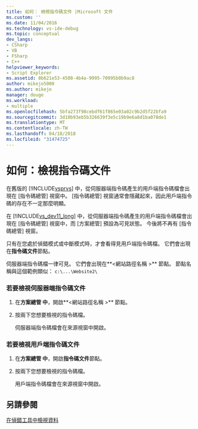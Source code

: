 ```yaml
---
title: 如何： 檢視指令碼文件 |Microsoft 文件
ms.custom: ''
ms.date: 11/04/2016
ms.technology: vs-ide-debug
ms.topic: conceptual
dev_langs:
- CSharp
- VB
- FSharp
- C++
helpviewer_keywords:
- Script Explorer
ms.assetid: 8b621e53-4508-4b4a-9995-70995b0b9ac8
author: mikejo5000
ms.author: mikejo
manager: douge
ms.workload:
- multiple
ms.openlocfilehash: 5bfa273f98cebdf61f865e03a02c9b2d5f22bfa9
ms.sourcegitcommit: 3d10b93eb5b326639f3e5c19b9e6a8d1ba078de1
ms.translationtype: MT
ms.contentlocale: zh-TW
ms.lasthandoff: 04/18/2018
ms.locfileid: "31474725"
---
```

# <a name="how-to-view-script-documents"></a>如何：檢視指令碼文件
在舊版的 [!INCLUDE[vsprvs](../code-quality/includes/vsprvs_md.md)] 中，從伺服器端指令碼產生的用戶端指令碼檔會出現在 [指令碼總管] 視窗中。 [指令碼總管] 視窗通常會隱藏起來，因此用戶端指令碼的存在不一定那麼明顯。  
  
 在 [!INCLUDE[vs_dev11_long](../data-tools/includes/vs_dev11_long_md.md)] 中，從伺服器端指令碼產生的用戶端指令碼檔會出現在 [指令碼總管] 視窗中，而 [方案總管] 預設為可見狀態。 今後將不再有 [指令碼總管] 視窗。  
  
 只有在您處於偵錯模式或中斷模式時，才會看得見用戶端指令碼檔。 它們會出現在**指令碼文件**節點。  
  
 伺服器端指令碼檔一律可見。 它們會出現在**\<網站路徑名稱 >** 節點。 節點名稱與這個範例類似： `c:\...\Website2\`  
  
### <a name="to-view-a-server-side-script-document"></a>若要檢視伺服器端指令碼文件  
  
1.  在**方案總管 中**，開啟**\<網站路徑名稱 >** 節點。  
  
2.  按兩下您想要檢視的指令碼檔。  
  
     伺服器端指令碼檔會在來源視窗中開啟。  
  
### <a name="to-view-a-client-side-script-document"></a>若要檢視用戶端指令碼文件  
  
1.  在**方案總管 中**，開啟**指令碼文件**節點。  
  
2.  按兩下您想要檢視的指令碼檔。  
  
     用戶端指令碼檔會在來源視窗中開啟。  
  
## <a name="see-also"></a>另請參閱  
 [在偵錯工具中檢視資料](../debugger/viewing-data-in-the-debugger.md)